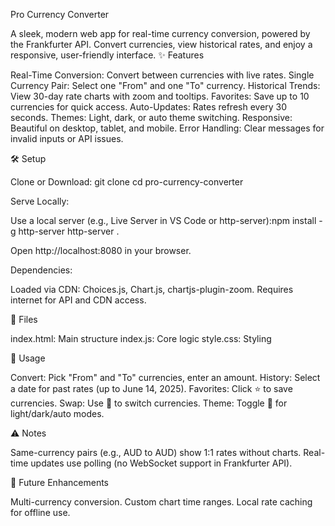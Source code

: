 Pro Currency Converter
 
A sleek, modern web app for real-time currency conversion, powered by the Frankfurter API. Convert currencies, view historical rates, and enjoy a responsive, user-friendly interface.
✨ Features

Real-Time Conversion: Convert between currencies with live rates.
Single Currency Pair: Select one "From" and one "To" currency.
Historical Trends: View 30-day rate charts with zoom and tooltips.
Favorites: Save up to 10 currencies for quick access.
Auto-Updates: Rates refresh every 30 seconds.
Themes: Light, dark, or auto theme switching.
Responsive: Beautiful on desktop, tablet, and mobile.
Error Handling: Clear messages for invalid inputs or API issues.

🛠️ Setup

Clone or Download:
git clone <repository-url>
cd pro-currency-converter


Serve Locally:

Use a local server (e.g., Live Server in VS Code or http-server):npm install -g http-server
http-server .


Open http://localhost:8080 in your browser.


Dependencies:

Loaded via CDN: Choices.js, Chart.js, chartjs-plugin-zoom.
Requires internet for API and CDN access.



📂 Files

index.html: Main structure
index.js: Core logic
style.css: Styling

🚀 Usage

Convert: Pick "From" and "To" currencies, enter an amount.
History: Select a date for past rates (up to June 14, 2025).
Favorites: Click ⭐ to save currencies.
Swap: Use 🔄 to switch currencies.
Theme: Toggle 🌙 for light/dark/auto modes.

⚠️ Notes

Same-currency pairs (e.g., AUD to AUD) show 1:1 rates without charts.
Real-time updates use polling (no WebSocket support in Frankfurter API).

🔮 Future Enhancements

Multi-currency conversion.
Custom chart time ranges.
Local rate caching for offline use.


